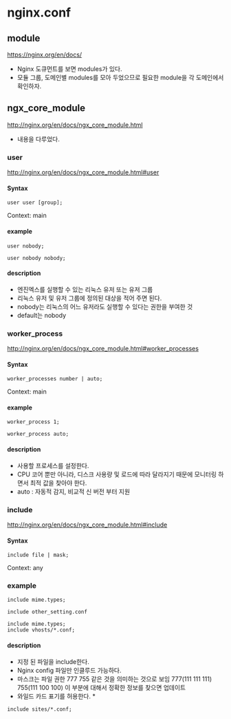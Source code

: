 # nginx.conf

## module
https://nginx.org/en/docs/
- Nginx 도큐먼트를 보면 modules가 있다.
- 모듈 그룹, 도메인별 modules를 모아 두었으므로 필요한 module을 각 도메인에서 확인하자.

## ngx_core_module
http://nginx.org/en/docs/ngx_core_module.html
- 내용을 다루었다.

### user
http://nginx.org/en/docs/ngx_core_module.html#user
#### Syntax
```
user user [group];
```
Context:	main
#### example
```
user nobody;
```
```
user nobody nobody;
```
#### description
- 엔진엑스를 실행할 수 있는 리눅스 유저 또는 유저 그룹
- 리눅스 유저 및 유저 그룹에 정의된 대상을 적어 주면 된다.
- nobody는 리눅스의 어느 유저라도 실행할 수 있다는 권한을 부여한 것
- default는 nobody


### worker_process
http://nginx.org/en/docs/ngx_core_module.html#worker_processes
#### Syntax
```
worker_processes number | auto;
```
Context:	main
#### example
```
worker_process 1;
```
```
worker_process auto;
```
#### description
- 사용할 프로세스를 설정한다.
- CPU 코어 뿐만 아니라, 디스크 사용량 및 로드에 따라 달라지기 때문에 모니터링 하면서 최적 값을 찾아야 한다.
- auto : 자동적 감지, 비교적 신 버전 부터 지원


### include
http://nginx.org/en/docs/ngx_core_module.html#include
#### Syntax
```
include file | mask;
```
Context:	any
### example
```
include mime.types;
```
```
include other_setting.conf
```
```
include mime.types;
include vhosts/*.conf;
```
#### description
- 지정 된 파일을 include한다.
- Nginx config 파일만 인클루드 가능하다.
- 마스크는 파일 권한 777 755 같은 것을 의미하는 것으로 보임 777(111 111 111) 755(111 100 100) 이 부분에 대해서 정확한 정보를 찾으면 업데이트
- 와일드 카드 표기를 허용한다. *
```
include sites/*.conf;
```
